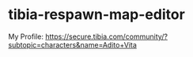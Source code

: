 # tibia-respawn-map-editor

My Profile:
https://secure.tibia.com/community/?subtopic=characters&name=Adito+Vita

